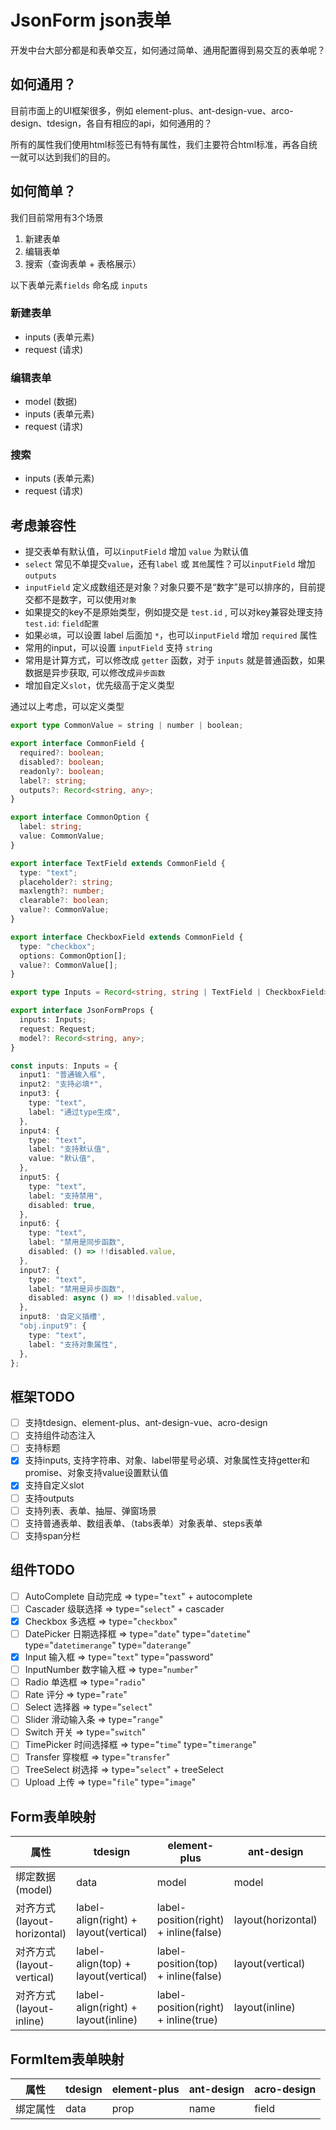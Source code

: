 # JsonForm json表单

开发中台大部分都是和表单交互，如何通过简单、通用配置得到易交互的表单呢？

## 如何通用？

目前市面上的UI框架很多，例如 element-plus、ant-design-vue、arco-design、tdesign，各自有相应的api，如何通用的？

所有的属性我们使用html标签已有特有属性，我们主要符合html标准，再各自统一就可以达到我们的目的。

## 如何简单？

我们目前常用有3个场景

1. 新建表单
2. 编辑表单
3. 搜索（查询表单 + 表格展示）

以下表单元素`fields` 命名成 `inputs`

### 新建表单

* inputs (表单元素)
* request (请求)

### 编辑表单

* model (数据)
* inputs (表单元素)
* request (请求)

### 搜索

* inputs (表单元素)
* request (请求)

## 考虑兼容性

* 提交表单有默认值，可以`inputField` 增加 `value` 为默认值
* `select` 常见不单提交`value`，还有`label` 或 `其他`属性？可以`inputField` 增加 `outputs`
* `inputField` 定义成数组还是对象？对象只要不是“数字”是可以排序的，目前提交都不是数字，可以使用`对象`
* 如果提交的key不是原始类型，例如提交是 `test.id` , 可以对key兼容处理支持 `test.id`: `field配置`
* 如果`必填`，可以设置 label 后面加 `*`，也可以`inputField` 增加 `required` 属性
* 常用的input，可以设置 `inputField` 支持 `string`
* 常用是计算方式，可以修改成 `getter` 函数，对于 `inputs` 就是普通函数，如果数据是异步获取, 可以修改成`异步函数`
* 增加自定义`slot`，优先级高于定义类型

通过以上考虑，可以定义类型

```typescript
export type CommonValue = string | number | boolean;

export interface CommonField {
  required?: boolean;
  disabled?: boolean;
  readonly?: boolean;
  label?: string;
  outputs?: Record<string, any>;
}

export interface CommonOption {
  label: string;
  value: CommonValue;
}

export interface TextField extends CommonField {
  type: "text";
  placeholder?: string;
  maxlength?: number;
  clearable?: boolean;
  value?: CommonValue;
}

export interface CheckboxField extends CommonField {
  type: "checkbox";
  options: CommonOption[];
  value?: CommonValue[];
}

export type Inputs = Record<string, string | TextField | CheckboxField>;

export interface JsonFormProps {
  inputs: Inputs;
  request: Request;
  model?: Record<string, any>;
}

const inputs: Inputs = {
  input1: "普通输入框",
  input2: "支持必填*",
  input3: {
    type: "text",
    label: "通过type生成",
  },
  input4: {
    type: "text",
    label: "支持默认值",
    value: "默认值",
  },
  input5: {
    type: "text",
    label: "支持禁用",
    disabled: true,
  },
  input6: {
    type: "text",
    label: "禁用是同步函数",
    disabled: () => !!disabled.value,
  },
  input7: {
    type: "text",
    label: "禁用是异步函数",
    disabled: async () => !!disabled.value,
  },
  input8: '自定义插槽',
  "obj.input9": {
    type: "text",
    label: "支持对象属性",
  },
};

```

## 框架TODO

- [ ] 支持tdesign、element-plus、ant-design-vue、acro-design
- [ ] 支持组件动态注入
- [ ] 支持标题
- [x] 支持inputs, 支持字符串、对象、label带星号必填、对象属性支持getter和promise、对象支持value设置默认值
- [x] 支持自定义slot
- [ ] 支持outputs
- [ ] 支持列表、表单、抽屉、弹窗场景
- [ ] 支持普通表单、数组表单、（tabs表单）对象表单、steps表单
- [ ] 支持span分栏

## 组件TODO

- [ ] AutoComplete 自动完成 => type="`text`" + autocomplete
- [ ] Cascader 级联选择 => type="`select`" + cascader
- [x] Checkbox 多选框 => type="`checkbox`"
- [ ] DatePicker 日期选择框 => type="`date`" type="`datetime`" type="`datetimerange`" type="`daterange`"
- [x] Input 输入框 => type="`text`" type="password"
- [ ] InputNumber 数字输入框 => type="`number`"
- [ ] Radio 单选框 => type="`radio`"
- [ ] Rate 评分 => type="`rate`"
- [ ] Select 选择器 => type="`select`"
- [ ] Slider 滑动输入条 => type="`range`"
- [ ] Switch 开关 => type="`switch`"
- [ ] TimePicker 时间选择框 => type="`time`" type="`timerange`"
- [ ] Transfer 穿梭框 => type="`transfer`"
- [ ] TreeSelect 树选择 => type="`select`" + treeSelect
- [ ] Upload 上传 => type="`file`" type="`image`"

## Form表单映射

| 属性                        | tdesign                               | element-plus                          | ant-design         | acro-design           |
|---------------------------|---------------------------------------|---------------------------------------|--------------------|-----------------------|
| 绑定数据(model)             | data                                  | model                                 | model              | model                 |
| 对齐方式(layout-horizontal) | label-align(right) + layout(vertical) | label-position(right) + inline(false) | layout(horizontal) | layout(horizontal) |
| 对齐方式(layout-vertical)   | label-align(top) + layout(vertical)   | label-position(top) + inline(false)   | layout(vertical)   | layout(vertical)   |
| 对齐方式(layout-inline)     | label-align(right) + layout(inline)   | label-position(right) + inline(true)  | layout(inline)     | layout(inline)     |

## FormItem表单映射

| 属性     | tdesign | element-plus | ant-design | acro-design |
|--------|---------|--------------|------------|-------------|
| 绑定属性 | data    | prop         | name       | field       |